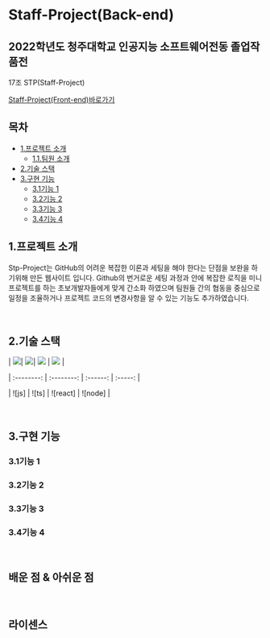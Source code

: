 # Staff-Project(Back-end)
## 2022학년도 청주대학교 인공지능 소프트웨어전동 졸업작품전<br>

17조 STP(Staff-Project) 

[Staff-Project(Front-end)바로가기](https://github.com/dor917/staffFront)

## 목차
- [1.프로젝트 소개](#프로젝트-소개)
   * [1.1.팀원 소개](#팀원-소개)
- [2.기술 스택](#2.기술-스택)
- [3.구현 기능](#구현-기능)
   * [3.1기능 1](###31기능-1)
   * [3.2기능 2](###32기능-2)
   * [3.3기능 3](###33기능-3)
   * [3.4기능 4](###34기능-4)



## 1.프로젝트 소개

Stp-Project는 GitHub의 어려운 복잡한 이론과 세팅을 해야 한다는 단점을 보완을 하기위해 만든 웹사이트 입니다. 
Github의 번거로운 세팅 과정과 안에 복잡한 로직을 미니 프로젝트를 하는 
초보개발자들에게 맞게 간소화 하였으며 팀원들 간의 협동을 중심으로 일정을 조율하거나 프로젝트 코드의 변경사항을 알 수 있는 기능도 추가하였습니다.

<br>

## 2.기술 스택

|  <img src="https://img.shields.io/badge/Spring-#6DB33F?style=flat-square&logo=Spring&logoColor=white"/>| <img src="https://img.shields.io/badge/Aws(Ec2)-#FF9900?style=flat-square&logo=Amazon Ec2&logoColor=white"/>|  <img src="https://img.shields.io/badge/Aws(Rds)-#527FFF?style=flat-square&logo=Amazon Rds&logoColor=white"/> |  <img src="https://img.shields.io/badge/Oracle-#F80000?style=flat-square&logo=Oracle&logoColor=white"/> |

| :--------: | :--------: | :------: | :-----: |

|   ![js]    |   ![ts]    | ![react] | ![node] |



<br>



## 3.구현 기능



### 3.1기능 1



### 3.2기능 2



### 3.3기능 3



### 3.4기능 4


<br>

## 배운 점 & 아쉬운 점



<p align="justify">

  

</p>



<br>


## 라이센스
